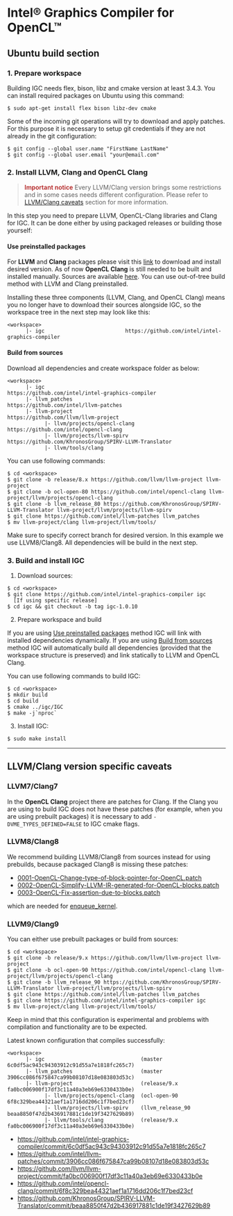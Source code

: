 # Intel&reg; Graphics Compiler for OpenCL&trade;

## Ubuntu build section

### 1. Prepare workspace

Building IGC needs flex, bison, libz and cmake version at least 3.4.3. You can install required packages on Ubuntu using this command:

```shell
$ sudo apt-get install flex bison libz-dev cmake
```

Some of the incoming git operations will try to download and apply patches. For this purpose it is necessary to setup git credentials if they are not already in the git configuration:
```shell
$ git config --global user.name "FirstName LastName"
$ git config --global user.email "your@email.com"
```

### 2. Install LLVM, Clang and OpenCL Clang

> <span style="color: firebrick; font-weight: 600;">Important notice</span>
Every LLVM/Clang version brings some restrictions and in some cases needs different configuration. Please refer to [LLVM/Clang caveats](#LLVM/Clang-version-specific-caveats) section for more information.

In this step you need to prepare LLVM, OpenCL-Clang libraries and Clang for IGC.
It can be done either by using packaged releases or building those yourself:

#### Use preinstalled packages

For **LLVM** and **Clang** packages please visit this [link](https://apt.llvm.org/) to download and install desired version.
As of now **OpenCL Clang** is still needed to be built and installed manually. Sources are available [here](https://github.com/intel/opencl-clang). You can use out-of-tree build method with LLVM and Clang preinstalled.

Installing these three components (LLVM, Clang, and OpenCL Clang) means you no longer have to download their sources alongside IGC, so the workspace tree in the next step may look like this:
```
<workspace>
      |- igc                          https://github.com/intel/intel-graphics-compiler
```

#### Build from sources

Download all dependencies and create workspace folder as below:
```
<workspace>
      |- igc                               https://github.com/intel/intel-graphics-compiler
      |- llvm_patches                      https://github.com/intel/llvm-patches
      |- llvm-project                      https://github.com/llvm/llvm-project
            |- llvm/projects/opencl-clang  https://github.com/intel/opencl-clang
            |- llvm/projects/llvm-spirv    https://github.com/KhronosGroup/SPIRV-LLVM-Translator
            |- llvm/tools/clang            
```

You can use following commands:
```shell
$ cd <workspace>
$ git clone -b release/8.x https://github.com/llvm/llvm-project llvm-project
$ git clone -b ocl-open-80 https://github.com/intel/opencl-clang llvm-project/llvm/projects/opencl-clang
$ git clone -b llvm_release_80 https://github.com/KhronosGroup/SPIRV-LLVM-Translator llvm-project/llvm/projects/llvm-spirv
$ git clone https://github.com/intel/llvm-patches llvm_patches
$ mv llvm-project/clang llvm-project/llvm/tools/
```

Make sure to specify correct branch for desired version. In this example we use LLVM8/Clang8.
All dependencies will be build in the next step.

### 3. Build and install IGC

1. Download sources:
```shell
$ cd <workspace>
$ git clone https://github.com/intel/intel-graphics-compiler igc
  [If using specific release]
$ cd igc && git checkout -b tag igc-1.0.10
```

2. Prepare workspace and build

If you are using [Use preinstalled packages](#use-preinstalled-packages) method IGC will link with installed dependencies dynamically.
If you are using [Build from sources](#build-from-sources) method IGC will automatically build all dependencies (provided that the workspace structure is preserved) and link statically to LLVM and OpenCL Clang.

You can use following commands to build IGC:

```shell
$ cd <workspace>
$ mkdir build
$ cd build
$ cmake ../igc/IGC
$ make -j`nproc`
```

3. Install IGC:
```shell
$ sudo make install
```

***

## LLVM/Clang version specific caveats

### LLVM7/Clang7

In the **OpenCL Clang** project there are patches for Clang.
If the Clang you are using to build IGC does not have these patches (for example, when you are using prebuilt packages) it is necessary to add ```-DVME_TYPES_DEFINED=FALSE``` to IGC cmake flags.

### LLVM8/Clang8

We recommend building LLVM8/Clang8 from sources instead for using prebuilds, because packaged Clang8 is missing these patches:
* [0001-OpenCL-Change-type-of-block-pointer-for-OpenCL.patch](https://github.com/intel/opencl-clang/blob/ocl-open-80/patches/clang/0001-OpenCL-Change-type-of-block-pointer-for-OpenCL.patch)
* [0002-OpenCL-Simplify-LLVM-IR-generated-for-OpenCL-blocks.patch](https://github.com/intel/opencl-clang/blob/ocl-open-80/patches/clang/0002-OpenCL-Simplify-LLVM-IR-generated-for-OpenCL-blocks.patch)
* [0003-OpenCL-Fix-assertion-due-to-blocks.patch](https://github.com/intel/opencl-clang/blob/ocl-open-80/patches/clang/0003-OpenCL-Fix-assertion-due-to-blocks.patch)

which are needed for [enqueue_kernel](https://www.khronos.org/registry/OpenCL/sdk/2.0/docs/man/xhtml/enqueue_kernel.html).

### LLVM9/Clang9

You can either use prebuilt packages or build from sources:
```shell
$ cd <workspace>
$ git clone -b release/9.x https://github.com/llvm/llvm-project llvm-project
$ git clone -b ocl-open-90 https://github.com/intel/opencl-clang llvm-project/llvm/projects/opencl-clang
$ git clone -b llvm_release_90 https://github.com/KhronosGroup/SPIRV-LLVM-Translator llvm-project/llvm/projects/llvm-spirv
$ git clone https://github.com/intel/llvm-patches llvm_patches
$ git clone https://github.com/intel/intel-graphics-compiler igc
$ mv llvm-project/clang llvm-project/llvm/tools/
```

Keep in mind that this configuration is experimental and problems with compilation and functionality are to be expected.

Latest known configuration that compiles successfully:

```
<workspace>
      |- igc                               (master 6c0df5ac943c94303912c91d55a7e1818fc265c7)
      |- llvm_patches                      (master 3906cc086f675847ca99b08107d18e083803d53c)
      |- llvm-project                      (release/9.x fa0bc006900f17df3c11a40a3eb69e6330433b0e)
            |- llvm/projects/opencl-clang  (ocl-open-90 6f8c329bea44321aef1a1716dd206c1f7bed23cf)
            |- llvm/projects/llvm-spirv    (llvm_release_90 beaa8850f47d2b436917881c1de19f3427629b89)
            |- llvm/tools/clang            (release/9.x fa0bc006900f17df3c11a40a3eb69e6330433b0e)
```

- https://github.com/intel/intel-graphics-compiler/commit/6c0df5ac943c94303912c91d55a7e1818fc265c7
- https://github.com/intel/llvm-patches/commit/3906cc086f675847ca99b08107d18e083803d53c
- https://github.com/llvm/llvm-project/commit/fa0bc006900f17df3c11a40a3eb69e6330433b0e
- https://github.com/intel/opencl-clang/commit/6f8c329bea44321aef1a1716dd206c1f7bed23cf
- https://github.com/KhronosGroup/SPIRV-LLVM-Translator/commit/beaa8850f47d2b436917881c1de19f3427629b89